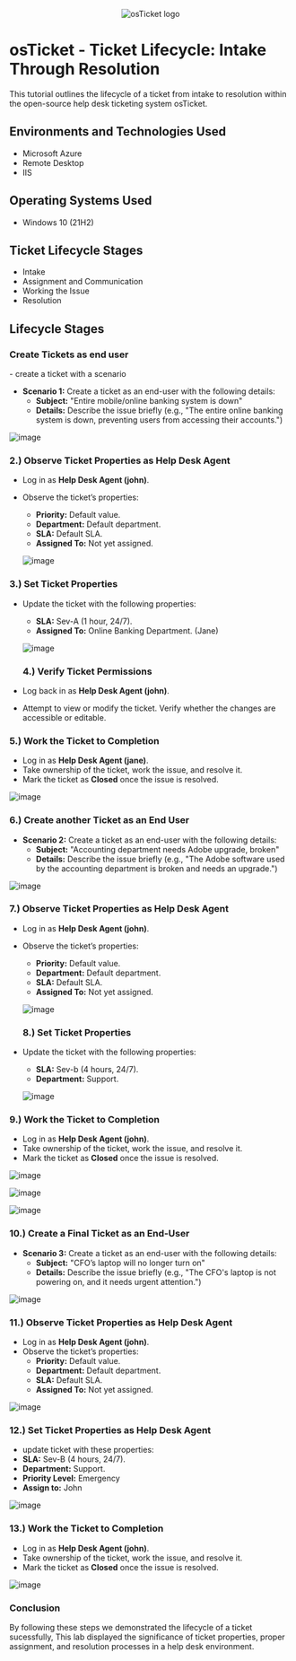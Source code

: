 <p align="center">
<img src="https://i.imgur.com/Clzj7Xs.png" alt="osTicket logo"/>
</p>

<h1>osTicket - Ticket Lifecycle: Intake Through Resolution</h1>
This tutorial outlines the lifecycle of a ticket from intake to resolution within the open-source help desk ticketing system osTicket.<br />

<h2>Environments and Technologies Used</h2>

  - Microsoft Azure
  - Remote Desktop
  - IIS

 <h2>Operating Systems Used </h2>

- Windows 10</b> (21H2)

<h2>Ticket Lifecycle Stages</h2>

- Intake
- Assignment and Communication
- Working the Issue
- Resolution

<h2>Lifecycle Stages</h2>

<h3>Create Tickets as end user</h3>
- create a ticket with a scenario

- **Scenario 1:** Create a ticket as an end-user with the following details:
  - **Subject:** "Entire mobile/online banking system is down"
  - **Details:** Describe the issue briefly (e.g., "The entire online banking system is down, preventing users from accessing their accounts.")

![image](https://github.com/user-attachments/assets/955a0507-5db0-480a-9b87-46378e510010)

<h3>2.) Observe Ticket Properties as Help Desk Agent</h3>

- Log in as **Help Desk Agent (john)**.
- Observe the ticket’s properties:
  - **Priority:** Default value.
  - **Department:** Default department.
  - **SLA:** Default SLA.
  - **Assigned To:** Not yet assigned.
 
  ![image](https://github.com/user-attachments/assets/3a13ce1d-dff0-42d4-9cec-f30fb1697f1b)

  
<h3>3.) Set Ticket Properties</h3>

- Update the ticket with the following properties:
  - **SLA:** Sev-A (1 hour, 24/7).
  - **Assigned To:** Online Banking Department. (Jane)
 
  ![image](https://github.com/user-attachments/assets/304f29ff-79ba-49f0-bb6d-1ef414888c15)

  <h3>4.) Verify Ticket Permissions</h3>

- Log back in as **Help Desk Agent (john)**.
- Attempt to view or modify the ticket. Verify whether the changes are accessible or editable.

<h3>5.) Work the Ticket to Completion</h3>

- Log in as **Help Desk Agent (jane)**.
- Take ownership of the ticket, work the issue, and resolve it.
- Mark the ticket as **Closed** once the issue is resolved.

![image](https://github.com/user-attachments/assets/a645ecd7-d0ca-4d4b-b5cb-730eb18c3dba)

<h3>6.) Create another Ticket as an End User</h3>

- **Scenario 2:** Create a ticket as an end-user with the following details:
  - **Subject:** "Accounting department needs Adobe upgrade, broken"
  - **Details:** Describe the issue briefly (e.g., "The Adobe software used by the accounting department is broken and needs an upgrade.")

![image](https://github.com/user-attachments/assets/71db2cdb-3ec1-48a7-b6a7-c361b5cbfc59)


<h3>7.) Observe Ticket Properties as Help Desk Agent</h3>

- Log in as **Help Desk Agent (john)**.
- Observe the ticket’s properties:
  - **Priority:** Default value.
  - **Department:** Default department.
  - **SLA:** Default SLA.
  - **Assigned To:** Not yet assigned.
 
  ![image](https://github.com/user-attachments/assets/f7ae5ead-f54e-4135-be93-8ea2defdfc14)

  <h3>8.) Set Ticket Properties</h3>

- Update the ticket with the following properties:
  - **SLA:** Sev-b (4 hours, 24/7).
  - **Department:** Support.
 
   ![image](https://github.com/user-attachments/assets/448fcec0-4f81-4c50-a639-249e1c4dd29a)
  
<h3>9.) Work the Ticket to Completion</h3>

- Log in as **Help Desk Agent (john)**.
- Take ownership of the ticket, work the issue, and resolve it.
- Mark the ticket as **Closed** once the issue is resolved.

![image](https://github.com/user-attachments/assets/aae08732-0427-479f-96b0-cd02d6deb296)

![image](https://github.com/user-attachments/assets/aed32b64-fdae-4ac4-88a9-d5199857547f)

![image](https://github.com/user-attachments/assets/dccf4dd6-041f-4364-95b5-8d39d939e124)


<h3>10.) Create a Final Ticket as an End-User</h3>

- **Scenario 3:** Create a ticket as an end-user with the following details:
  - **Subject:** "CFO’s laptop will no longer turn on"
  - **Details:** Describe the issue briefly (e.g., "The CFO's laptop is not powering on, and it needs urgent attention.")
 


![image](https://github.com/user-attachments/assets/7a5deb05-6df2-4147-98e7-c7c4d746391f)

<h3>11.) Observe Ticket Properties as Help Desk Agent</h3>

 - Log in as **Help Desk Agent (john)**.
- Observe the ticket’s properties:
  - **Priority:** Default value.
  - **Department:** Default department.
  - **SLA:** Default SLA.
  - **Assigned To:** Not yet assigned.


![image](https://github.com/user-attachments/assets/1d1da998-b995-4de2-96f1-24761d6f5305)

<h3>12.) Set Ticket Properties as Help Desk Agent</h3>

- update ticket with these properties:
 - **SLA:** Sev-B (4 hours, 24/7).
  - **Department:** Support.
  - **Priority Level:** Emergency
  - **Assign to:** John

![image](https://github.com/user-attachments/assets/b75ce342-8247-43a5-a5f6-62d86710d660)


<h3>13.) Work the Ticket to Completion</h3>

- Log in as **Help Desk Agent (john)**.
- Take ownership of the ticket, work the issue, and resolve it.
- Mark the ticket as **Closed** once the issue is resolved.

![image](https://github.com/user-attachments/assets/286e8ec1-ff61-4787-b4d0-d519034d9266)

<h3>Conclusion</h3>

By following these steps we demonstrated the lifecycle of a ticket sucessfully, This lab displayed the significance of ticket properties, proper assignment, and resolution processes in a help desk environment.


  
